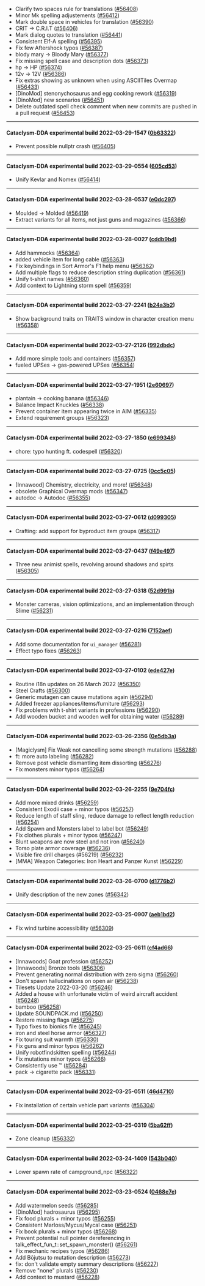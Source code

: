 * Clarify two spaces rule for translations ([#56408](https://github.com/CleverRaven/Cataclysm-DDA/pull/56408))
* Minor Mk spelling adjustements ([#56412](https://github.com/CleverRaven/Cataclysm-DDA/pull/56412))
* Mark double space in vehicles for translation ([#56390](https://github.com/CleverRaven/Cataclysm-DDA/pull/56390))
* CRIT → C.R.I.T ([#56406](https://github.com/CleverRaven/Cataclysm-DDA/pull/56406))
* Mark dialog quotes to translation ([#56441](https://github.com/CleverRaven/Cataclysm-DDA/pull/56441))
* Consistent Elf-A spelling ([#56395](https://github.com/CleverRaven/Cataclysm-DDA/pull/56395))
* Fix few Aftershock typos ([#56387](https://github.com/CleverRaven/Cataclysm-DDA/pull/56387))
* blody mary → Bloody Mary ([#56377](https://github.com/CleverRaven/Cataclysm-DDA/pull/56377))
* Fix missing spell case and description dots ([#56373](https://github.com/CleverRaven/Cataclysm-DDA/pull/56373))
* hp → HP ([#56374](https://github.com/CleverRaven/Cataclysm-DDA/pull/56374))
* 12v → 12V ([#56386](https://github.com/CleverRaven/Cataclysm-DDA/pull/56386))
* Fix extras showing as unknown when using ASCIITiles Overmap ([#56433](https://github.com/CleverRaven/Cataclysm-DDA/pull/56433))
* [DinoMod] stenonychosaurus and egg cooking rework ([#56319](https://github.com/CleverRaven/Cataclysm-DDA/pull/56319))
* [DinoMod] new scenarios ([#56451](https://github.com/CleverRaven/Cataclysm-DDA/pull/56451))
* Delete outdated spell check comment when new commits are pushed in a pull request ([#56453](https://github.com/CleverRaven/Cataclysm-DDA/pull/56453))

---

#### Cataclysm-DDA experimental build 2022-03-29-1547 ([0b63322](https://github.com/CleverRaven/Cataclysm-DDA/releases/tag/cdda-experimental-2022-03-29-1547))

* Prevent possible nullptr crash ([#56405](https://github.com/CleverRaven/Cataclysm-DDA/pull/56405))

---

#### Cataclysm-DDA experimental build 2022-03-29-0554 ([605cd53](https://github.com/CleverRaven/Cataclysm-DDA/releases/tag/cdda-experimental-2022-03-29-0554))

* Unify Kevlar and Nomex ([#56414](https://github.com/CleverRaven/Cataclysm-DDA/pull/56414))

---

#### Cataclysm-DDA experimental build 2022-03-28-0537 ([e0dc297](https://github.com/CleverRaven/Cataclysm-DDA/releases/tag/cdda-experimental-2022-03-28-0537))

* Moulded -> Molded ([#56419](https://github.com/CleverRaven/Cataclysm-DDA/pull/56419))
* Extract variants for all items, not just guns and magazines ([#56366](https://github.com/CleverRaven/Cataclysm-DDA/pull/56366))

---

#### Cataclysm-DDA experimental build 2022-03-28-0027 ([cddb9bd](https://github.com/CleverRaven/Cataclysm-DDA/releases/tag/cdda-experimental-2022-03-28-0027))

* Add hammocks ([#56364](https://github.com/CleverRaven/Cataclysm-DDA/pull/56364))
* added vehicle item for long cable ([#56363](https://github.com/CleverRaven/Cataclysm-DDA/pull/56363))
* Fix keybindings in Sort Armor's F1 help menu ([#56362](https://github.com/CleverRaven/Cataclysm-DDA/pull/56362))
* Add multiple flags to reduce description string duplication ([#56361](https://github.com/CleverRaven/Cataclysm-DDA/pull/56361))
* Unify t-shirt names ([#56360](https://github.com/CleverRaven/Cataclysm-DDA/pull/56360))
* Add context to Lightning storm spell ([#56359](https://github.com/CleverRaven/Cataclysm-DDA/pull/56359))

---

#### Cataclysm-DDA experimental build 2022-03-27-2241 ([b24a3b2](https://github.com/CleverRaven/Cataclysm-DDA/releases/tag/cdda-experimental-2022-03-27-2241))

* Show background traits on TRAITS window in character creation menu ([#56358](https://github.com/CleverRaven/Cataclysm-DDA/pull/56358))

---

#### Cataclysm-DDA experimental build 2022-03-27-2126 ([992dbdc](https://github.com/CleverRaven/Cataclysm-DDA/releases/tag/cdda-experimental-2022-03-27-2126))

* Add more simple tools and containers ([#56357](https://github.com/CleverRaven/Cataclysm-DDA/pull/56357))
* fueled UPSes → gas-powered UPSes ([#56354](https://github.com/CleverRaven/Cataclysm-DDA/pull/56354))

---

#### Cataclysm-DDA experimental build 2022-03-27-1951 ([2e60697](https://github.com/CleverRaven/Cataclysm-DDA/releases/tag/cdda-experimental-2022-03-27-1951))

* plantain → cooking banana ([#56346](https://github.com/CleverRaven/Cataclysm-DDA/pull/56346))
* Balance Impact Knuckles ([#56338](https://github.com/CleverRaven/Cataclysm-DDA/pull/56338))
* Prevent container item appearing twice in AIM ([#56335](https://github.com/CleverRaven/Cataclysm-DDA/pull/56335))
* Extend requirement groups ([#56323](https://github.com/CleverRaven/Cataclysm-DDA/pull/56323))

---

#### Cataclysm-DDA experimental build 2022-03-27-1850 ([e699348](https://github.com/CleverRaven/Cataclysm-DDA/releases/tag/cdda-experimental-2022-03-27-1850))

* chore: typo hunting ft. codespell ([#56320](https://github.com/CleverRaven/Cataclysm-DDA/pull/56320))

---

#### Cataclysm-DDA experimental build 2022-03-27-0725 ([0cc5c05](https://github.com/CleverRaven/Cataclysm-DDA/releases/tag/cdda-experimental-2022-03-27-0725))

* [Innawood] Chemistry, electricity, and more! ([#56348](https://github.com/CleverRaven/Cataclysm-DDA/pull/56348))
* obsolete Graphical Overmap mods ([#56347](https://github.com/CleverRaven/Cataclysm-DDA/pull/56347))
* autodoc → Autodoc ([#56355](https://github.com/CleverRaven/Cataclysm-DDA/pull/56355))

---

#### Cataclysm-DDA experimental build 2022-03-27-0612 ([d099305](https://github.com/CleverRaven/Cataclysm-DDA/releases/tag/cdda-experimental-2022-03-27-0612))

* Crafting: add support for byproduct item groups ([#56317](https://github.com/CleverRaven/Cataclysm-DDA/pull/56317))

---

#### Cataclysm-DDA experimental build 2022-03-27-0437 ([f49e497](https://github.com/CleverRaven/Cataclysm-DDA/releases/tag/cdda-experimental-2022-03-27-0437))

* Three new animist spells, revolving around shadows and spirts ([#56305](https://github.com/CleverRaven/Cataclysm-DDA/pull/56305))

---

#### Cataclysm-DDA experimental build 2022-03-27-0318 ([52d991b](https://github.com/CleverRaven/Cataclysm-DDA/releases/tag/cdda-experimental-2022-03-27-0318))

* Monster cameras, vision optimizations, and an implementation through Slime ([#56231](https://github.com/CleverRaven/Cataclysm-DDA/pull/56231))

---

#### Cataclysm-DDA experimental build 2022-03-27-0216 ([7152aef](https://github.com/CleverRaven/Cataclysm-DDA/releases/tag/cdda-experimental-2022-03-27-0216))

* Add some documentation for `ui_manager` ([#56281](https://github.com/CleverRaven/Cataclysm-DDA/pull/56281))
* Effect typo fixes ([#56263](https://github.com/CleverRaven/Cataclysm-DDA/pull/56263))

---

#### Cataclysm-DDA experimental build 2022-03-27-0102 ([ede427e](https://github.com/CleverRaven/Cataclysm-DDA/releases/tag/cdda-experimental-2022-03-27-0102))

* Routine i18n updates on 26 March 2022 ([#56350](https://github.com/CleverRaven/Cataclysm-DDA/pull/56350))
* Steel Crafts ([#56300](https://github.com/CleverRaven/Cataclysm-DDA/pull/56300))
* Generic mutagen can cause mutations again ([#56294](https://github.com/CleverRaven/Cataclysm-DDA/pull/56294))
* Added freezer appliances/items/furniture ([#56293](https://github.com/CleverRaven/Cataclysm-DDA/pull/56293))
* Fix problems with t-shirt variants in professions ([#56290](https://github.com/CleverRaven/Cataclysm-DDA/pull/56290))
* Add wooden bucket and wooden well for obtaining water ([#56289](https://github.com/CleverRaven/Cataclysm-DDA/pull/56289))

---

#### Cataclysm-DDA experimental build 2022-03-26-2356 ([0e5db3a](https://github.com/CleverRaven/Cataclysm-DDA/releases/tag/cdda-experimental-2022-03-26-2356))

* [Magiclysm] Fix Weak not cancelling some strength mutations ([#56288](https://github.com/CleverRaven/Cataclysm-DDA/pull/56288))
* ft: more auto labeling ([#56282](https://github.com/CleverRaven/Cataclysm-DDA/pull/56282))
* Remove post vehicle dismantling item dissorting ([#56276](https://github.com/CleverRaven/Cataclysm-DDA/pull/56276))
* Fix monsters minor typos ([#56264](https://github.com/CleverRaven/Cataclysm-DDA/pull/56264))

---

#### Cataclysm-DDA experimental build 2022-03-26-2255 ([9e704fc](https://github.com/CleverRaven/Cataclysm-DDA/releases/tag/cdda-experimental-2022-03-26-2255))

* Add more mixed drinks ([#56259](https://github.com/CleverRaven/Cataclysm-DDA/pull/56259))
* Consistent Exodii case + minor typos ([#56257](https://github.com/CleverRaven/Cataclysm-DDA/pull/56257))
* Reduce length of staff sling, reduce damage to reflect length reduction ([#56254](https://github.com/CleverRaven/Cataclysm-DDA/pull/56254))
* Add Spawn and Monsters label to label bot ([#56249](https://github.com/CleverRaven/Cataclysm-DDA/pull/56249))
* Fix clothes plurals + minor typos ([#56247](https://github.com/CleverRaven/Cataclysm-DDA/pull/56247))
* Blunt weapons are now steel and not iron ([#56240](https://github.com/CleverRaven/Cataclysm-DDA/pull/56240))
* Torso plate armor coverage ([#56236](https://github.com/CleverRaven/Cataclysm-DDA/pull/56236))
* Visible fire drill charges (#56219) ([#56232](https://github.com/CleverRaven/Cataclysm-DDA/pull/56232))
* [MMA] Weapon Categories: Iron Heart and Panzer Kunst ([#56229](https://github.com/CleverRaven/Cataclysm-DDA/pull/56229))

---

#### Cataclysm-DDA experimental build 2022-03-26-0700 ([d1776b2](https://github.com/CleverRaven/Cataclysm-DDA/releases/tag/cdda-experimental-2022-03-26-0700))

* Unify description of the new zones ([#56342](https://github.com/CleverRaven/Cataclysm-DDA/pull/56342))

---

#### Cataclysm-DDA experimental build 2022-03-25-0907 ([aeb1bd2](https://github.com/CleverRaven/Cataclysm-DDA/releases/tag/cdda-experimental-2022-03-25-0907))

* Fix wind turbine accessibility ([#56309](https://github.com/CleverRaven/Cataclysm-DDA/pull/56309))

---

#### Cataclysm-DDA experimental build 2022-03-25-0611 ([cf4ad66](https://github.com/CleverRaven/Cataclysm-DDA/releases/tag/cdda-experimental-2022-03-25-0611))

* [Innawoods] Goat profession ([#56252](https://github.com/CleverRaven/Cataclysm-DDA/pull/56252))
* [Innawoods] Bronze tools ([#56306](https://github.com/CleverRaven/Cataclysm-DDA/pull/56306))
* Prevent generating normal distribution with zero sigma ([#56260](https://github.com/CleverRaven/Cataclysm-DDA/pull/56260))
* Don't spawn hallucinations on open air ([#56238](https://github.com/CleverRaven/Cataclysm-DDA/pull/56238))
* Tilesets Update 2022-03-20 ([#56246](https://github.com/CleverRaven/Cataclysm-DDA/pull/56246))
* Added a house with unfortunate victim of weird aircraft accident ([#56248](https://github.com/CleverRaven/Cataclysm-DDA/pull/56248))
* bamboo ([#56258](https://github.com/CleverRaven/Cataclysm-DDA/pull/56258))
* Update SOUNDPACK.md ([#56250](https://github.com/CleverRaven/Cataclysm-DDA/pull/56250))
* Restore missing flags ([#56275](https://github.com/CleverRaven/Cataclysm-DDA/pull/56275))
* Typo fixes to bionics file ([#56245](https://github.com/CleverRaven/Cataclysm-DDA/pull/56245))
* iron and steel horse armor ([#56327](https://github.com/CleverRaven/Cataclysm-DDA/pull/56327))
* Fix touring suit warmth ([#56330](https://github.com/CleverRaven/Cataclysm-DDA/pull/56330))
* Fix guns and minor typos ([#56262](https://github.com/CleverRaven/Cataclysm-DDA/pull/56262))
* Unify robotfindskitten spelling ([#56244](https://github.com/CleverRaven/Cataclysm-DDA/pull/56244))
* Fix mutations minor typos ([#56266](https://github.com/CleverRaven/Cataclysm-DDA/pull/56266))
* Consistently use ™ ([#56284](https://github.com/CleverRaven/Cataclysm-DDA/pull/56284))
* pack → cigarette pack ([#56331](https://github.com/CleverRaven/Cataclysm-DDA/pull/56331))

---

#### Cataclysm-DDA experimental build 2022-03-25-0511 ([46d4710](https://github.com/CleverRaven/Cataclysm-DDA/releases/tag/cdda-experimental-2022-03-25-0511))

* Fix installation of certain vehicle part variants ([#56304](https://github.com/CleverRaven/Cataclysm-DDA/pull/56304))

---

#### Cataclysm-DDA experimental build 2022-03-25-0319 ([5ba62ff](https://github.com/CleverRaven/Cataclysm-DDA/releases/tag/cdda-experimental-2022-03-25-0319))

* Zone cleanup ([#56332](https://github.com/CleverRaven/Cataclysm-DDA/pull/56332))

---

#### Cataclysm-DDA experimental build 2022-03-24-1409 ([543b040](https://github.com/CleverRaven/Cataclysm-DDA/releases/tag/cdda-experimental-2022-03-24-1409))

* Lower spawn rate of campground_npc ([#56322](https://github.com/CleverRaven/Cataclysm-DDA/pull/56322))

---

#### Cataclysm-DDA experimental build 2022-03-23-0524 ([0468e7e](https://github.com/CleverRaven/Cataclysm-DDA/releases/tag/cdda-experimental-2022-03-23-0524))

* Add watermelon seeds ([#56285](https://github.com/CleverRaven/Cataclysm-DDA/pull/56285))
* [DinoMod] hadrosaurus ([#56295](https://github.com/CleverRaven/Cataclysm-DDA/pull/56295))
* Fix food plurals + minor typos ([#56255](https://github.com/CleverRaven/Cataclysm-DDA/pull/56255))
* Consistent Marloss/Mycus/Mycal case ([#56251](https://github.com/CleverRaven/Cataclysm-DDA/pull/56251))
* Fix book plurals + minor typos ([#56268](https://github.com/CleverRaven/Cataclysm-DDA/pull/56268))
* Prevent potential null pointer dereferencing in talk_effect_fun_t::set_spawn_monster() ([#56261](https://github.com/CleverRaven/Cataclysm-DDA/pull/56261))
* Fix mechanic recipes typos ([#56286](https://github.com/CleverRaven/Cataclysm-DDA/pull/56286))
* Add Bōjutsu to mutation description ([#56273](https://github.com/CleverRaven/Cataclysm-DDA/pull/56273))
* fix: don't validate empty summary descriptions ([#56227](https://github.com/CleverRaven/Cataclysm-DDA/pull/56227))
* Remove "none" plurals ([#56230](https://github.com/CleverRaven/Cataclysm-DDA/pull/56230))
* Add context to mustard ([#56228](https://github.com/CleverRaven/Cataclysm-DDA/pull/56228))
